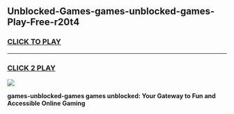 
## Unblocked-Games-games-unblocked-games-Play-Free-r20t4
<h3>
<a href="https://premium76.site?title=games-unblocked-games&ref=09A">CLICK TO PLAY</a></h3>
<hr>

<h3>
<a href="https://premium76.site?title=games-unblocked-games&ref=09A">CLICK 2 PLAY</a>
  
</h3>

<a href="https://premium76.site?title=games-unblocked-games&ref=09A"><img src="https://clearcache.store/games.png"></a>


**games-unblocked-games games unblocked: Your Gateway to Fun and Accessible Online Gaming**
